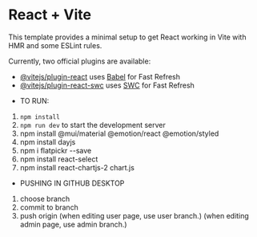 # React + Vite

This template provides a minimal setup to get React working in Vite with HMR and some ESLint rules.

Currently, two official plugins are available:

- [@vitejs/plugin-react](https://github.com/vitejs/vite-plugin-react/blob/main/packages/plugin-react/README.md) uses [Babel](https://babeljs.io/) for Fast Refresh
- [@vitejs/plugin-react-swc](https://github.com/vitejs/vite-plugin-react-swc) uses [SWC](https://swc.rs/) for Fast Refresh


* TO RUN:
1. `npm install` 
2. `npm run dev` to start the development server
3. npm install @mui/material @emotion/react @emotion/styled
4. npm install dayjs
5. npm i flatpickr --save
6. npm install react-select
7. npm install react-chartjs-2 chart.js




* PUSHING IN GITHUB DESKTOP
1. choose branch
2. commit to branch
3. push origin
(when editing user page, use user branch.)
(when editing admin page, use admin branch.)
